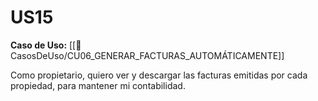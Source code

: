 # US15

**Caso de Uso:** [[📄 CasosDeUso/CU06_GENERAR_FACTURAS_AUTOMÁTICAMENTE]]

Como propietario, quiero ver y descargar las facturas emitidas por cada propiedad, para mantener mi contabilidad.